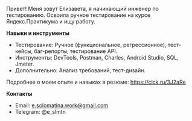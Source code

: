 Привет! Меня зовут Елизавета, я начинающий инженер по тестированию. Освоила ручное тестирование на курсе Яндекс.Практикума и ищу работу.

**Навыки и инструменты**
 - Тестирование: Ручное (функциональное, регрессионное), тест-кейсы, баг-репорты, тестирование API.
 - Инструменты: DevTools, Postman, Charles, Android Studio, SQL, Jmeter.
 - Дополнительно: Анализ требований, тест-дизайн.

Подробнее о моем опыте и навыках в резюме: https://clck.ru/3J2aRe

**Контакты**
 - Email: e.solomatina.work@gmail.com
 - Telegram: @e_slmtn
